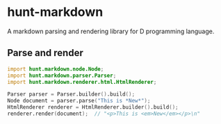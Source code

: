 # hunt-markdown
A markdown parsing and rendering library for D programming language.

## Parse and render

```D
import hunt.markdown.node.Node;
import hunt.markdown.parser.Parser;
import hunt.markdown.renderer.html.HtmlRenderer;

Parser parser = Parser.builder().build();
Node document = parser.parse("This is *New*");
HtmlRenderer renderer = HtmlRenderer.builder().build();
renderer.render(document);  // "<p>This is <em>New</em></p>\n"
```

